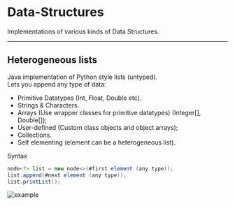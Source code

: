 # Data-Structures

Implementations of various kinds of Data Structures.

---

## Heterogeneous lists

Java implementation of Python style lists (untyped).\
Lets you append any type of data:

- Primitive Datatypes (Int, Float, Double etc).
- Strings & Characters.
- Arrays (Use wrapper classes for primitive datatypes) (Integer[], Double[]);
- User-defined (Custom class objects and object arrays);
- Collections.
- Self elementing (element can be a heterogeneous list).

Syntax

```java
node<?> list = new node<>(#first element (any type));
list.append(#next element (any type));
list.printList();
```

![example](https://i.imgur.com/1kibpH3.png)
